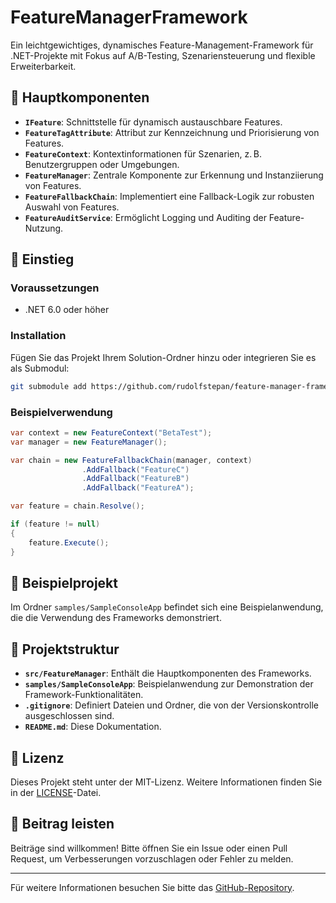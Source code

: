 # FeatureManagerFramework

Ein leichtgewichtiges, dynamisches Feature-Management-Framework für .NET-Projekte mit Fokus auf A/B-Testing, Szenariensteuerung und flexible Erweiterbarkeit.

## 🔧 Hauptkomponenten

- **`IFeature`**: Schnittstelle für dynamisch austauschbare Features.
- **`FeatureTagAttribute`**: Attribut zur Kennzeichnung und Priorisierung von Features.
- **`FeatureContext`**: Kontextinformationen für Szenarien, z. B. Benutzergruppen oder Umgebungen.
- **`FeatureManager`**: Zentrale Komponente zur Erkennung und Instanziierung von Features.
- **`FeatureFallbackChain`**: Implementiert eine Fallback-Logik zur robusten Auswahl von Features.
- **`FeatureAuditService`**: Ermöglicht Logging und Auditing der Feature-Nutzung.

## 🚀 Einstieg

### Voraussetzungen

- .NET 6.0 oder höher

### Installation

Fügen Sie das Projekt Ihrem Solution-Ordner hinzu oder integrieren Sie es als Submodul:

```bash
git submodule add https://github.com/rudolfstepan/feature-manager-framework.git
```


### Beispielverwendung


```csharp
var context = new FeatureContext("BetaTest");
var manager = new FeatureManager();

var chain = new FeatureFallbackChain(manager, context)
                .AddFallback("FeatureC")
                .AddFallback("FeatureB")
                .AddFallback("FeatureA");

var feature = chain.Resolve();

if (feature != null)
{
    feature.Execute();
}
```


## 🧪 Beispielprojekt

Im Ordner `samples/SampleConsoleApp` befindet sich eine Beispielanwendung, die die Verwendung des Frameworks demonstriert.

## 📁 Projektstruktur

- **`src/FeatureManager`**: Enthält die Hauptkomponenten des Frameworks.
- **`samples/SampleConsoleApp`**: Beispielanwendung zur Demonstration der Framework-Funktionalitäten.
- **`.gitignore`**: Definiert Dateien und Ordner, die von der Versionskontrolle ausgeschlossen sind.
- **`README.md`**: Diese Dokumentation.

## 📌 Lizenz

Dieses Projekt steht unter der MIT-Lizenz. Weitere Informationen finden Sie in der [LICENSE](https://github.com/rudolfstepan/feature-manager-framework/blob/main/LICENSE)-Datei.

## 🤝 Beitrag leisten

Beiträge sind willkommen! Bitte öffnen Sie ein Issue oder einen Pull Request, um Verbesserungen vorzuschlagen oder Fehler zu melden.

---

Für weitere Informationen besuchen Sie bitte das [GitHub-Repository](https://github.com/rudolfstepan/feature-manager-framework/tree/main). 
